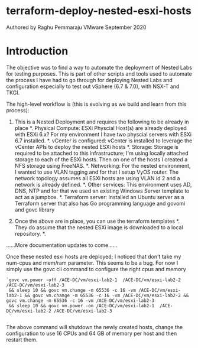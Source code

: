 # terraform-deploy-nested-esxi-hosts

Authored by Raghu Pemmaraju
VMware 
September 2020

# Introduction

The objective was to find a way to automate the deployment of Nested Labs for testing purposes. This is part of other scripts and tools used to automate the process I have had to go through for deploying Nested Labs and configuration especially to test out vSphere (6.7 & 7.0), with NSX-T and TKGI. 

The high-level workflow is (this is evolving as we build and learn from this process):


1. This is a Nested Deployment and requires the following to be already in place
   	*. Physical Compute: ESXi Physcial Host(s) are already deployed with ESXi 6.x? For my environment I have two physcial servers with ESXi 6.7 installed. 
	*. vCenter is configured: vCenter is installed to leverage the vCenter APIs to deploy the nested ESXi hosts
	*. Storage: Storage is required to be attached to this infrastructure; I'm using locally attached storage to each of the ESXi hosts. Then on one of the hosts I created a NFS storage using FreeNAS. 
	*. Networking: For the nested environment, I wanted to use VLAN tagging and for that I setup VyOS router. The network topology assumes all ESXi hosts are using VLAN id 2 and a network is already defined. 
	*. Other services: This environment uses AD, DNS, NTP and for that we used an existing Windows Server template to act as a jumpbox. 
	*. Terraform server: Installed an Ubuntu server as a Terraform server that also has Go programming language and govomi and govc library
	
2. Once the above are in place, you can use the terraform templates
	*. They do assume that the nested ESXi image is downloaded to a local repository. 
	*. 

......More documentation updates to come......


Once these nested esxi hosts are deployed; I noticed that don't take my num-cpus and mem/ram parameter. This seems to be a bug. For now I simply use the govc cli command to configure the right cpus and memory

    `govc vm.power -off /ACE-DC/vm/esxi-lab2-1  /ACE-DC/vm/esxi-lab2-2 /ACE-DC/vm/esxi-lab2-3 
     && sleep 10 && govc vm.change -m 65536 -c 16 -vm /ACE-DC/vm/esxi-lab2-1 && govc vm.change -m 65536 -c 16 -vm /ACE-DC/vm/esxi-lab2-2 && govc vm.change -m 65536 -c 16 -vm /ACE-DC/vm/esxi-lab2-3 
     && sleep 10 && govc vm.power -on /ACE-DC/vm/esxi-lab2-1  /ACE-DC/vm/esxi-lab2-2 /ACE-DC/vm/esxi-lab2-3
     `
The above command will shutdown the newly created hosts, change the configuration to use 16 CPUs and 64 GB of memory per host and then restart them.
